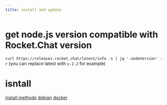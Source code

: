 ```yaml
---
title: install and update
---
```


# get node.js version compatible with Rocket.Chat version
`curl https://releases.rocket.chat/latest/info -s | jq '.nodeVersion' -r`
(you can replace latest with `v.2.2` for example)

# isntall
[install methods](https://www.rocket.chat/install)
[debian](https://docs.rocket.chat/deploy/deploy-rocket.chat/additional-deployment-methods/deploy-on-debian)
[docker](https://docs.rocket.chat/deploy/deploy-rocket.chat/deploy-with-docker-and-docker-compose)